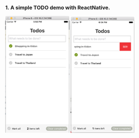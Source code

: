 ### 1. A simple TODO demo with ReactNative.
 <img src="https://github.com/yanpeiqiong7133/ReactNativeTodoApp/blob/master/src/images/todoApp1.png" width="40%" height="40%" >
 <img src="https://github.com/yanpeiqiong7133/ReactNativeTodoApp/blob/master/src/images/todoApp2.png" width="40%" height="40%" >
 
